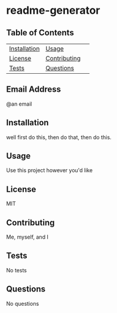# readme-generator
## Table of Contents
| | | |
|-|-|-|
[Installation](#installation) | [Usage](#usage)
[License](#license) | [Contributing](#contributing)
[Tests](#tests) | [Questions](#questions)

## Email Address
@an email

## Installation
well first do this, then do that, then do this.

## Usage
Use this project however you'd like

## License
MIT

## Contributing
Me, myself, and I

## Tests
No tests

## Questions
No questions


